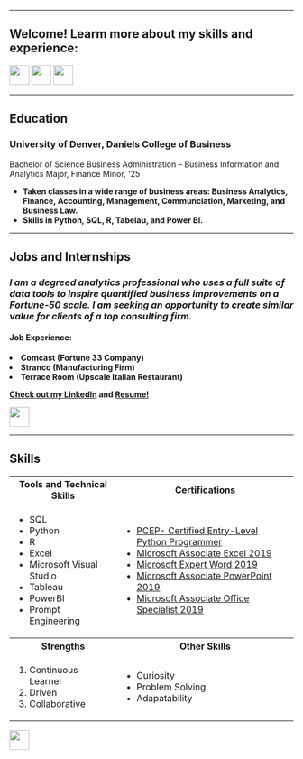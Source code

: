 <a name="top"></a>
<hr>

## Welcome! Learm more about my skills and experience:
[<img src="https://user-images.githubusercontent.com/91146906/162140860-bfb69654-5603-49bd-a7a1-a836ab1c772c.svg" height="35"/>](#education)
[<img src="https://user-images.githubusercontent.com/91146906/162140921-207cd392-cfe5-40e6-a84e-0a16e19e405a.svg" height="35"/>](#profExp)
[<img src="https://user-images.githubusercontent.com/91146906/162140965-cf707805-9abd-43f7-8314-4f96794c44dc.svg" height="35"/>](#skills)

<a name="education"></a>
<hr>

## Education
### University of Denver, Daniels College of Business
Bachelor of Science Business Administration – Business Information and Analytics Major, Finance Minor, '25

<ul>
  <li><b>Taken classes in a wide range of business areas: Business Analytics, Finance, Accounting, Management, Communciation, Marketing, and Business Law.</li>
  <li><b>Skills in Python, SQL, R, Tabelau, and Power BI.</li>
</li>
</ul>

<a name="profExp"></a>
<hr>

## Jobs and Internships
### _I am a degreed analytics professional who uses a full suite of data tools to inspire quantified business improvements on a Fortune-50 scale.  I am seeking an opportunity to create similar value for clients of a top consulting firm._

#### Job Experience:
<li><b>Comcast (Fortune 33 Company)</li>
<li><b>Stranco (Manufacturing Firm)</li>
<li><b>Terrace Room (Upscale Italian Restaurant)</li>

[Check out my LinkedIn](https://www.linkedin.com/in/kathryn-depalma/) and [Resume!](https://github.com/kathryndepalma/kathryndepalma/blob/main/KathrynDePalmaResume.pdf)

[<img src="https://user-images.githubusercontent.com/91146906/152072378-b0168a2d-e85c-47c6-a272-fcfb3f6a44ae.svg" height="35"/>](#top)

<a name="skills"></a>
<hr>

## Skills

<table>
  <tr>
    <th>Tools and Technical Skills</th>
    <th>Certifications</th>
  </tr>
  <tr>
    <td>
     <ul>
        <li>SQL</li>
        <li>Python</li>
        <li>R</li>
        <li>Excel</li>
        <li>Microsoft Visual Studio</li>
        <li>Tableau</li>
       <li>PowerBI</li>
       <li>Prompt Engineering</li>
      </ul>
    </td>
    <td>
     <ul>
        <li><a href = "https://www.credly.com/badges/5dc9033b-9206-47c2-9dc6-1f0d6dab4b88/linked_in_profile">PCEP- Certified Entry-Level Python Programmer</a></li>
        <li><a href = "https://www.credly.com/earner/earned/badge/5cbe9249-1411-4679-9551-dec87dca6053">Microsoft Associate Excel 2019</a></li>
        <li><a href = "https://www.credly.com/earner/earned/badge/a88a6369-f4fa-477a-8515-ddbf916e660d">Microsoft Expert Word 2019</a></li>
        <li><a href = "https://www.credly.com/earner/earned/badge/6c56cdb9-6da1-44f0-8b70-30fecac4da7c">Microsoft Associate PowerPoint 2019</a></li>
       <li><a href = "https://www.credly.com/earner/earned/badge/a3b8b0cc-95fb-4d38-b02b-2bfc086c0114">Microsoft Associate Office Specialist 2019</a></li>
      </ul>
    </td>
  </tr>
  <tr>
    <th>Strengths</th>
    <th>Other Skills</th>
 </tr>
 <tr>
   <td>
     <ol>
        <li>Continuous Learner</li>
        <li>Driven</li>
        <li>Collaborative</li>
     </ol>
   </td>
   <td>
     <ul>
        <li>Curiosity</li>
        <li>Problem Solving</li>
       <li>Adapatability</li>
     </ul>
   </td>
 </tr>
</table>

[<img src="https://user-images.githubusercontent.com/91146906/152072378-b0168a2d-e85c-47c6-a272-fcfb3f6a44ae.svg" height="35"/>](#top)
